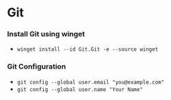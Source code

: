 # Git
### Install Git using winget
- `winget install --id Git.Git -e --source winget`

### Git Configuration
- `git config --global user.email "you@example.com"`
- `git config --global user.name "Your Name"`
